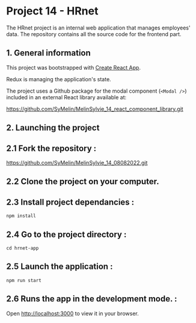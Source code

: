 # Project 14 - HRnet

The HRnet project is an internal web application that manages employees' data.
The repository contains all the source code for the frontend part.

## 1. General information

This project was bootstrapped with [Create React App](https://github.com/facebook/create-react-app).

Redux is managing the application's state.

The project uses a Github package for the modal component (`<Modal />`) included in an external React library available at:

https://github.com/SyMelin/MelinSylvie_14_react_component_library.git

## 2. Launching the project

## 2.1 Fork the repository : 

https://github.com/SyMelin/MelinSylvie_14_08082022.git

## 2.2 Clone the project on your computer.

## 2.3 Install project dependancies :
```
npm install
```

## 2.4 Go to the project directory :
```
cd hrnet-app
```

## 2.5 Launch the application :
```
npm run start
```

## 2.6 Runs the app in the development mode. :

Open [http://localhost:3000](http://localhost:3000) to view it in your browser.